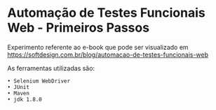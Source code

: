 # Automação de Testes Funcionais Web - Primeiros Passos

Experimento referente ao e-book que pode ser visualizado em https://softdesign.com.br/blog/automacao-de-testes-funcionais-web

As ferramentas utilizadas são:

	• Selenium WebDriver 
	• JUnit
	• Maven 
	• jdk 1.8.0
